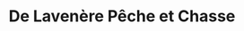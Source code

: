 ---
title: "De Lavenère Pêche et Chasse"
url: /plaisance/de-lavenere-peche-et-chasse/
shop: Waffen
---